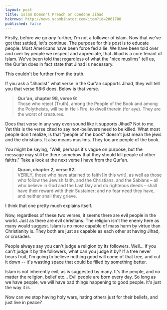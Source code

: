 ```yaml
---
layout: post
title: Islam Doesn't Preach or Condone Jihad
hckrnws: http://news.ycombinator.com/item?id=2861788
published: false
---
```


Firstly, before we go *any* further, I'm not a follower of islam. Now that we've got that settled, let's continue. The purpose for this post is to educate people. Most Americans have been force fed a lie. We have been told over and over by people we respect and appreciate, that Jihad is a core tenant of Islam. We've been told that regardless of what the "nice muslims" tell us, the Qur'an does in fact state that Jihad is necessary.

This couldn't be further from the truth.

If you ask a "Jihadist" what verse in the Qur'an supports Jihad, they will tell you that verse 98:6 does. Below is that verse.

> **Qur'an, chapter 98, verse 6:**   
> Those who reject (Truth), among the People of the Book and among the Polytheists, will be in Hell-Fire, to dwell therein (for aye). They are the worst of creatures.

Does that verse in any way even sound like it supports Jihad? Not to me. Yet this is the verse cited to say non-believers need to be killed. What most people don't realize, is that "people of the book" doesn't just mean the jews and the christians. It also means muslims. They too are people of the book.

You might be saying, "Well, perhaps it's vague on purpose, but the message may still be there somehow that they should kill people of other faiths." Take a look at the next verse I have from the Qur'an.

> **Quran, chapter 2, verse 62:**   
> VERILY, those who have attained to faith \[in this writ\], as well as those who follow the Jewish faith, and the Christians, and the Sabians – all who believe in God and the Last Day and do righteous deeds – shall have their reward with their Sustainer; and no fear need they have, and neither shall they grieve.

I think that one pretty much explains itself.

Now, regardless of these two verses, it seems there are evil people in the world. Just as there are evil christians. The religion isn't the enemy here as many would suggest. Islam is no more capable of mass harm by virtue than Christianity is. They both are just as capable as each other at having Jihad, or crusades.

People always say you can't judge a religion by its followers. Well... if you can't judge it by the followers, what can you judge it by? If a tree never bears fruit, I'm going to believe nothing good will come of that tree, and cut it down -- it's wasting space that could be filled by something better.

Islam is not inherently evil, as is suggested by many. It's the people, and no matter the religion, belief etc... Evil people are born every day. So long as we have people, we will have bad things happening to good people. It's just the way it is.

Now can we stop having holy wars, hating others just for their beliefs, and just live in peace?
